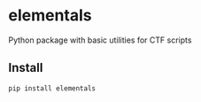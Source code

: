 # elementals
Python package with basic utilities for CTF scripts

## Install
```pip install elementals```
